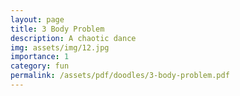 ```yaml
---
layout: page
title: 3 Body Problem
description: A chaotic dance
img: assets/img/12.jpg
importance: 1
category: fun
permalink: /assets/pdf/doodles/3-body-problem.pdf
---
```


